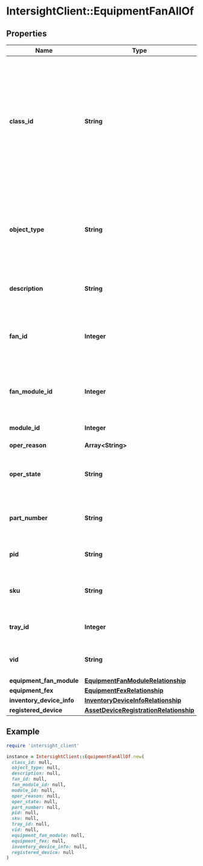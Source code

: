 # IntersightClient::EquipmentFanAllOf

## Properties

| Name | Type | Description | Notes |
| ---- | ---- | ----------- | ----- |
| **class_id** | **String** | The fully-qualified name of the instantiated, concrete type. This property is used as a discriminator to identify the type of the payload when marshaling and unmarshaling data. | [default to &#39;equipment.Fan&#39;] |
| **object_type** | **String** | The fully-qualified name of the instantiated, concrete type. The value should be the same as the &#39;ClassId&#39; property. | [default to &#39;equipment.Fan&#39;] |
| **description** | **String** | This field is to provide description for the fan. | [optional][readonly] |
| **fan_id** | **Integer** | This field acts as the identifier for this particular Fan, within the Fabric Interconnect. | [optional][readonly] |
| **fan_module_id** | **Integer** | This field is used to identify the Fan Module to which this Fan belongs. | [optional][readonly] |
| **module_id** | **Integer** | Fan module Identifier for the fan. | [optional][readonly] |
| **oper_reason** | **Array&lt;String&gt;** |  | [optional] |
| **oper_state** | **String** | This field is used to indicate this fan unit&#39;s operational state. | [optional][readonly] |
| **part_number** | **String** | This field identifies the Part Number for this Fan Unit. | [optional][readonly] |
| **pid** | **String** | This field identifies the Product ID for the fans. | [optional][readonly] |
| **sku** | **String** | This field identifies the Stockkeeping Unit for this Fan Unit. | [optional][readonly] |
| **tray_id** | **Integer** | Tray identifier for the fan module. | [optional][readonly] |
| **vid** | **String** | This field identifies the Vendor ID for this Fan Unit. | [optional][readonly] |
| **equipment_fan_module** | [**EquipmentFanModuleRelationship**](EquipmentFanModuleRelationship.md) |  | [optional] |
| **equipment_fex** | [**EquipmentFexRelationship**](EquipmentFexRelationship.md) |  | [optional] |
| **inventory_device_info** | [**InventoryDeviceInfoRelationship**](InventoryDeviceInfoRelationship.md) |  | [optional] |
| **registered_device** | [**AssetDeviceRegistrationRelationship**](AssetDeviceRegistrationRelationship.md) |  | [optional] |

## Example

```ruby
require 'intersight_client'

instance = IntersightClient::EquipmentFanAllOf.new(
  class_id: null,
  object_type: null,
  description: null,
  fan_id: null,
  fan_module_id: null,
  module_id: null,
  oper_reason: null,
  oper_state: null,
  part_number: null,
  pid: null,
  sku: null,
  tray_id: null,
  vid: null,
  equipment_fan_module: null,
  equipment_fex: null,
  inventory_device_info: null,
  registered_device: null
)
```

